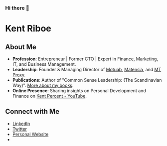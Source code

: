 ### Hi there 👋

# Kent Riboe

## About Me
- **Profession**: Entrepreneur | Former CTO | Expert in Finance, Marketing, IT, and Business Management.
- **Leadership**: Founder & Managing Director of [Motuab](#), [Matensia](#), and [MT Proxy](#).
- **Publications**: Author of "Common Sense Leadership: (The Scandinavian Way)". [More about my books](https://www.thriftbooks.com/a/kent-riboe/4867805/).
- **Online Presence**: Sharing insights on Personal Development and Finance on [Kent Percent - YouTube](https://www.youtube.com/@kentpercent).

## Connect with Me
- [LinkedIn](https://linkedin.com/in/kentriboe) 
- [Twitter](https://twitter.com/riboe_kent)
- [Personal Website](https://kentpercent.com/)
- 
